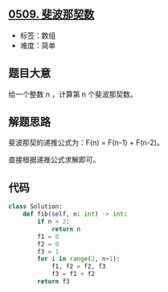## [0509. 斐波那契数](https://leetcode-cn.com/problems/fibonacci-number/)

- 标签：数组
- 难度：简单

## 题目大意

给一个整数 n ，计算第 n 个斐波那契数。

## 解题思路

斐波那契的递推公式为：F(n) = F(n-1) + F(n-2)。

直接根据递推公式求解即可。

## 代码

```Python
class Solution:
    def fib(self, n: int) -> int:
        if n < 2:
            return n
        f1 = 0
        f2 = 0
        f3 = 1
        for i in range(2, n+1):
            f1, f2 = f2, f3
            f3 = f1 + f2
        return f3
```

